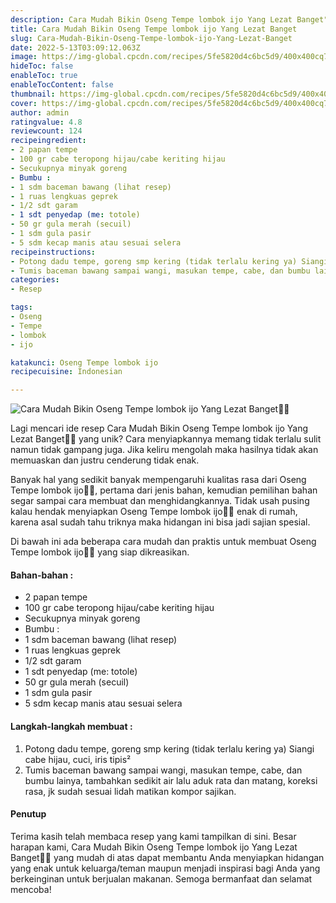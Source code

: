 ```yaml
---
description: Cara Mudah Bikin Oseng Tempe lombok ijo Yang Lezat Banget"
title: Cara Mudah Bikin Oseng Tempe lombok ijo Yang Lezat Banget
slug: Cara-Mudah-Bikin-Oseng-Tempe-lombok-ijo-Yang-Lezat-Banget
date: 2022-5-13T03:09:12.063Z
image: https://img-global.cpcdn.com/recipes/5fe5820d4c6bc5d9/400x400cq70/photo.jpg
hideToc: false
enableToc: true
enableTocContent: false
thumbnail: https://img-global.cpcdn.com/recipes/5fe5820d4c6bc5d9/400x400cq70/photo.jpg
cover: https://img-global.cpcdn.com/recipes/5fe5820d4c6bc5d9/400x400cq70/photo.jpg
author: admin
ratingvalue: 4.8
reviewcount: 124
recipeingredient:
- 2 papan tempe
- 100 gr cabe teropong hijau/cabe keriting hijau
- Secukupnya minyak goreng
- Bumbu :
- 1 sdm baceman bawang (lihat resep)
- 1 ruas lengkuas geprek
- 1/2 sdt garam
- 1 sdt penyedap (me: totole)
- 50 gr gula merah (secuil)
- 1 sdm gula pasir
- 5 sdm kecap manis atau sesuai selera
recipeinstructions:
- Potong dadu tempe, goreng smp kering (tidak terlalu kering ya) Siangi cabe hijau, cuci, iris tipis²
- Tumis baceman bawang sampai wangi, masukan tempe, cabe, dan bumbu lainya, tambahkan sedikit air lalu aduk rata dan matang, koreksi rasa, jk sudah sesuai lidah matikan kompor sajikan.
categories:
- Resep

tags:
- Oseng
- Tempe
- lombok
- ijo

katakunci: Oseng Tempe lombok ijo
recipecuisine: Indonesian

---
```


![Cara Mudah Bikin Oseng Tempe lombok ijo Yang Lezat Banget👩‍🍳](https://img-global.cpcdn.com/recipes/5fe5820d4c6bc5d9/400x400cq70/photo.jpg)

Lagi mencari ide resep Cara Mudah Bikin Oseng Tempe lombok ijo Yang Lezat Banget👩‍🍳 yang unik? Cara menyiapkannya memang tidak terlalu sulit namun tidak gampang juga. Jika keliru mengolah maka hasilnya tidak akan memuaskan dan justru cenderung tidak enak.

Banyak hal yang sedikit banyak mempengaruhi kualitas rasa dari Oseng Tempe lombok ijo👩‍🍳, pertama dari jenis bahan, kemudian pemilihan bahan segar sampai cara membuat dan menghidangkannya. Tidak usah pusing kalau hendak menyiapkan Oseng Tempe lombok ijo👩‍🍳 enak di rumah, karena asal sudah tahu triknya maka hidangan ini bisa jadi sajian spesial.

Di bawah ini ada beberapa cara mudah dan praktis untuk membuat Oseng Tempe lombok ijo👩‍🍳 yang siap dikreasikan.

<!--inarticleads1-->

#### Bahan-bahan :

- 2 papan tempe
- 100 gr cabe teropong hijau/cabe keriting hijau
- Secukupnya minyak goreng
- Bumbu :
- 1 sdm baceman bawang (lihat resep)
- 1 ruas lengkuas geprek
- 1/2 sdt garam
- 1 sdt penyedap (me: totole)
- 50 gr gula merah (secuil)
- 1 sdm gula pasir
- 5 sdm kecap manis atau sesuai selera

<!--inarticleads2-->

#### Langkah-langkah membuat :

1. Potong dadu tempe, goreng smp kering (tidak terlalu kering ya) Siangi cabe hijau, cuci, iris tipis²
1. Tumis baceman bawang sampai wangi, masukan tempe, cabe, dan bumbu lainya, tambahkan sedikit air lalu aduk rata dan matang, koreksi rasa, jk sudah sesuai lidah matikan kompor sajikan.

#### Penutup

Terima kasih telah membaca resep yang kami tampilkan di sini. Besar harapan kami, Cara Mudah Bikin Oseng Tempe lombok ijo Yang Lezat Banget👩‍🍳 yang mudah di atas dapat membantu Anda menyiapkan hidangan yang enak untuk keluarga/teman maupun menjadi inspirasi bagi Anda yang berkeinginan untuk berjualan makanan. Semoga bermanfaat dan selamat mencoba!